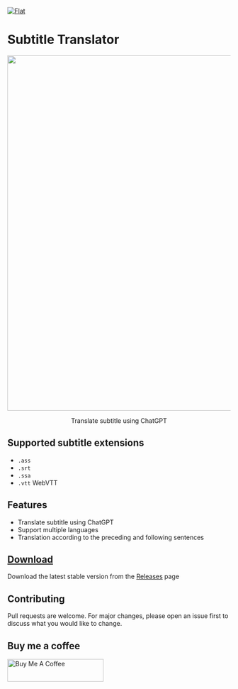 [![Flat](https://gnehs.github.io/made-with-pancake-badge/flat.svg)](https://pancake.tw)

# Subtitle Translator

<img width="801" src="https://github.com/gnehs/subtitle-translator-electron/assets/16719720/07d147b3-2840-4cf1-8b49-15a5925581a5">
<p align="center">
  Translate subtitle using ChatGPT
</p>

## Supported subtitle extensions

- `.ass`
- `.srt`
- `.ssa`
- `.vtt` WebVTT

## Features

- Translate subtitle using ChatGPT
- Support multiple languages
- Translation according to the preceding and following sentences

## [Download](https://github.com/gnehs/subtitle-translator-electron/releases/latest)

Download the latest stable version from the
[Releases](https://github.com/gnehs/subtitle-translator-electron/releases/latest)
page

## Contributing

Pull requests are welcome. For major changes, please open an issue first to discuss what you would like to change.

## Buy me a coffee

<a href="https://www.buymeacoffee.com/gnehs" target="_blank"><img src="https://cdn.buymeacoffee.com/buttons/default-orange.png" alt="Buy Me A Coffee" style="height: 51px !important;width: 217px !important;" ></a>
